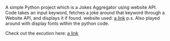 A simple Python project which is a Jokes Aggregator using website API.
Code takes an input keyword, fetches a joke around that keyword through a Website API, and displays it if found.
website used: [a link](https://icanhazdadjoke.com/)
p.s. Also played around with display fonts within the python code.

Check out the excution here: [a link](https://photos.app.goo.gl/1o3UqN56Pys9PSJM9)
 
